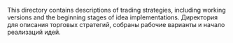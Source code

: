 This directory contains descriptions of trading strategies, including working versions and the beginning stages of idea implementations.
Директория для описания торговых стратегий, собраны рабочие варианты и начало реализаций идей.